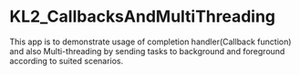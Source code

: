 # KL2_CallbacksAndMultiThreading
This app is to demonstrate usage of completion handler(Callback function) and also Multi-threading by sending tasks to background and foreground according to suited scenarios.
